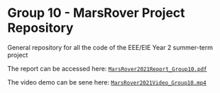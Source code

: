 # Group 10 - MarsRover Project Repository
General repository for all the code of the EEE/EIE Year 2 summer-term project

The report can be accessed here: [`MarsRover2021Report_Group10.pdf`](./MarsRover2021Report_Group10.pdf)

The video demo can be sene here: [`MarsRover2021Video_Group10.mp4`](./MarsRover2021Video_Group10.mp4)
